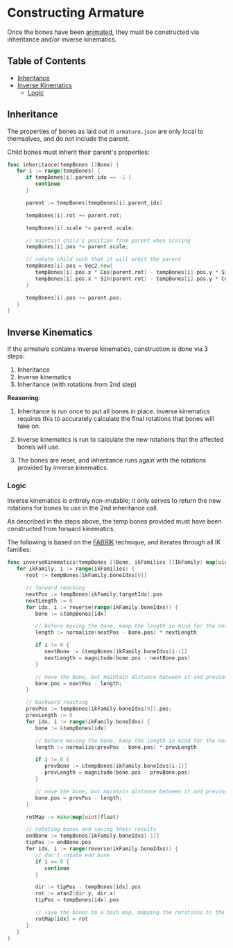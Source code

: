 # Constructing Armature

Once the bones have been [animated](./animating.md), they must be constructed
via inheritance and/or inverse kinematics.

## Table of Contents

- [Inheritance](#inheritance)
- [Inverse Kinematics](#inverse-kinematics)
  - [Logic](#logic)

## Inheritance

The properties of bones as laid out in `armature.json` are only local to
themselves, and do not include the parent.

Child bones must inherit their parent's properties:

```go
func inheritance(tempBones []Bone) {
   for i := range(tempBones) {
      if tempBones[i].parent_idx == -1 {
         continue
      }

      parent := tempBones[tempBones[i].parent_idx]

      tempBones[i].rot += parent.rot;

      tempBones[i].scale *= parent.scale;

      // maintain child's position from parent when scaling
      tempBones[i].pos *= parent.scale;

      // rotate child such that it will orbit the parent
      tempBones[i].pos = Vec2.new(
         tempBones[i].pos.x * Cos(parent.rot) - tempBones[i].pos.y * Sin(parent.rot),
         tempBones[i].pos.x * Sin(parent.rot) - tempBones[i].pos.y * Cos(parent.rot),
      )

      tempBones[i].pos += parent.pos;
   }
}
```

## Inverse Kinematics

If the armature contains inverse kinematics, construction is done via 3 steps:

1. Inheritance
2. Inverse kinematics
3. Inheritance (with rotations from 2nd step)

**Reasoning**:

1. Inheritance is run once to put all bones in place. Inverse kinematics
   requires this to accurately calculate the final rotations that bones will
   take on.

2. Inverse kinematics is run to calculate the new rotations that the affected
   bones will use.

3. The bones are reset, and inheritance runs again with the rotations provided
   by inverse kinematics.

### Logic

Inverse kinematics is entirely non-mutable; it only serves to return the new
rotations for bones to use in the 2nd inheritance call.

As described in the steps above, the temp bones provided must have been
constructed from forward kinematics.

The following is based on the
[FABRIK](https://www.youtube.com/watch?v=NfuO66wsuRg) technique, and iterates
through all IK families:

```go
func inverseKinematics(tempBones []Bone, ikFamilies []IkFamily) map[uint]float {
   for ikFamily, i := range(ikFamilies) {
      root := tempBones[ikFamily.boneIdxs[0]]

      // forward reaching
      nextPos := tempBones[ikFamily.targetIdx].pos
      nextLength := 0
      for idx, i := reverse(range(ikFamily.boneIdxs)) {
         bone := &tempBones[idx]

         // before moving the bone, keep the length in mind for the next bone
         length := normalize(nextPos - bone.pos) * nextLength

         if i != 0 {
            nextBone := &tempBones[ikFamily.boneIdxs[i-1]]
            nextLength = magnitude(bone.pos - nextBone.pos)
         }

         // move the bone, but maintain distance between it and previous bone
         bone.pos = nextPos - length;
      }

      // backward reaching
      prevPos := tempBones[ikFamily.boneIdxs[0]].pos;
      prevLength := 0
      for idx, i := range(ikFamily.boneIdxs) {
         bone := &tempBones[idx]

         // before moving the bone, keep the length in mind for the next bone
         length := normalize(prevPos - bone.pos) * prevLength

         if i != 0 {
            prevBone := &tempBones[ikFamily.boneIdxs[i-1]]
            prevLength = magnitude(bone.pos - prevBone.pos)
         }

         // move the bone, but maintain distance between it and previous bone
         bone.pos = prevPos - length;
      }

      rotMap := make(map[uint]float)

      // rotating bones and saving their results
      endBone := tempBones[ikFamily.boneIdxs[-1]]
      tipPos := endBone.pos
      for idx, i := range(reverse(ikFamily.boneIdxs)) {
         // don't rotate end bone
         if i == 0 {
            continue
         }

         dir := tipPos - tempBones[idx].pos
         rot := atan2(dir.y, dir.x)
         tipPos = tempBones[idx].pos

         // save the bones to a hash map, mapping the rotations to the bone's idx
         rotMap[idx] = rot
      }
   }
}
```
